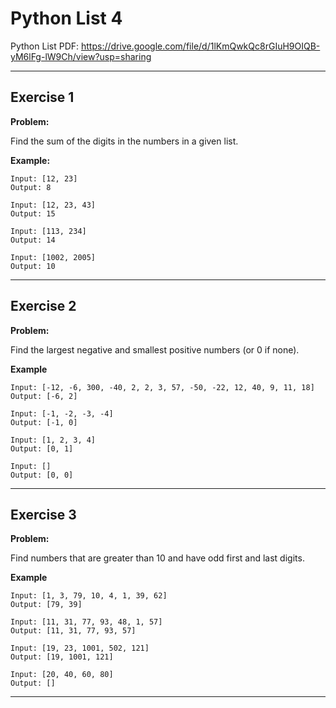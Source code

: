 # Python List 4

Python List PDF:
https://drive.google.com/file/d/1lKmQwkQc8rGIuH9OIQB-yM6lFg-lW9Ch/view?usp=sharing


---

## Exercise 1

**Problem:**

Find the sum of the digits in the numbers in a given list.

**Example:**

	Input: [12, 23]
	Output: 8
 
	Input: [12, 23, 43]
	Output: 15
 
	Input: [113, 234]
	Output: 14
 
	Input: [1002, 2005]
	Output: 10

---

## Exercise 2

**Problem:**

Find the largest negative and smallest positive numbers (or 0 if none).

**Example**

	Input: [-12, -6, 300, -40, 2, 2, 3, 57, -50, -22, 12, 40, 9, 11, 18]
	Output: [-6, 2]
 
	Input: [-1, -2, -3, -4]
	Output: [-1, 0]
 
	Input: [1, 2, 3, 4]
	Output: [0, 1]
 
	Input: []
	Output: [0, 0]	

---

## Exercise 3

**Problem:**

Find numbers that are greater than 10 and have odd first and last digits.

**Example**

	Input: [1, 3, 79, 10, 4, 1, 39, 62]
	Output: [79, 39]
 
	Input: [11, 31, 77, 93, 48, 1, 57]
	Output: [11, 31, 77, 93, 57]

	Input: [19, 23, 1001, 502, 121]
	Output: [19, 1001, 121]

 	Input: [20, 40, 60, 80]
	Output: []

---



